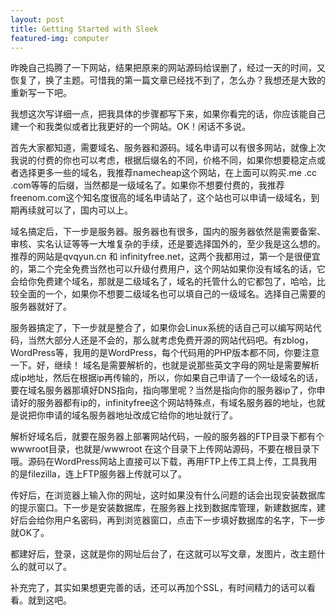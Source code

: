 ```yaml
---
layout: post
title: Getting Started with Sleek
featured-img: computer
---
```


昨晚自己捣腾了一下网站，结果把原来的网站源码给误删了，经过一天的时间，又恢复了，换了主题。可惜我的第一篇文章已经找不到了，怎么办？我想还是大致的重新写一下吧。

我想这次写详细一点，把我具体的步骤都写下来，如果你看完的话，你应该能自己建一个和我类似或者比我更好的一个网站。OK！闲话不多说。

首先大家都知道，需要域名、服务器和源码。域名申请可以有很多网站，就像上次我说的付费的你也可以考虑，根据后缀名的不同，价格不同，如果你想要稳定点或者选择更多一些的域名，我推荐namecheap这个网站，在上面可以购买.me .cc .com等等的后缀，当然都是一级域名了。如果你不想要付费的，我推荐freenom.com这个知名度很高的域名申请站了，这个站也可以申请一级域名，到期再续就可以了，国内可以上。

域名搞定后，下一步是服务器。服务器也有很多，国内的服务器依然是需要备案、审核、实名认证等等一大堆复杂的手续，还是要选择国外的，至少我是这么想的。推荐的网站是qvqyun.cn 和 infinityfree.net，这两个我都用过，第一个是很便宜的，第二个完全免费当然也可以升级付费用户，这个网站如果你没有域名的话，它会给你免费建个域名，那就是二级域名了，域名的托管什么的它都包了，哈哈，比较全面的一个，如果你不想要二级域名也可以填自己的一级域名。选择自己需要的服务器就好了。

服务器搞定了，下一步就是整合了，如果你会Linux系统的话自己可以编写网站代码，当然大部分人还是不会的，那么就考虑免费开源的网站代码吧。有zblog，WordPress等，我用的是WordPress，每个代码用的PHP版本都不同，你要注意一下。好，继续！ 域名是需要解析的，也就是说那些英文字母的网址是需要解析成ip地址，然后在根据ip再传输的，所以，你如果自己申请了一个一级域名的话，要在域名服务器那填好DNS指向，指向哪里呢？当然是指向你的服务器ip了，你申请好的服务器都有ip的，infinityfree这个网站特殊点，有域名服务器的地址，也就是说把你申请的域名服务器地址改成它给你的地址就行了。

解析好域名后，就要在服务器上部署网站代码，一般的服务器的FTP目录下都有个wwwroot目录，也就是/wwwroot 在这个目录下上传网站源码，不要在根目录下哦。源码在WordPress网站上直接可以下载，再用FTP上传工具上传，工具我用的是filezilla，连上FTP服务器上传就可以了。

传好后，在浏览器上输入你的网址，这时如果没有什么问题的话会出现安装数据库的提示窗口。下一步是安装数据库，在服务器上找到数据库管理，新建数据库，建好后会给你用户名密码，再到浏览器窗口，点击下一步填好数据库的名字，下一步就OK了。

都建好后，登录，这就是你的网址后台了，在这就可以写文章，发图片，改主题什么的就可以了。

补充完了，其实如果想更完善的话，还可以再加个SSL，有时间精力的话可以看看。就到这吧。